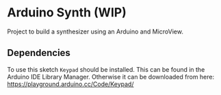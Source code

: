 # Arduino Synth (WIP)
Project to build a synthesizer using an Arduino and MicroView.

## Dependencies
To use this sketch `Keypad` should be installed. This can be found in the Arduino IDE Library Manager.
Otherwise it can be downloaded from here: https://playground.arduino.cc/Code/Keypad/ 
